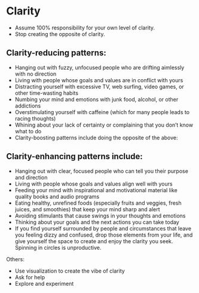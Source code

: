 # Clarity

- Assume 100% responsibility for your own level of clarity.
- Stop creating the opposite of clarity.

## Clarity-reducing patterns:

* Hanging out with fuzzy, unfocused people who are drifting aimlessly with no direction
* Living with people whose goals and values are in conflict with yours
* Distracting yourself with excessive TV, web surfing, video games, or other time-wasting habits
* Numbing your mind and emotions with junk food, alcohol, or other addictions
* Overstimulating yourself with caffeine (which for many people leads to racing thoughts)
* Whining about your lack of certainty or complaining that you don’t know what to do
* Clarity-boosting patterns include doing the opposite of the above:

## Clarity-enhancing patterns include:

* Hanging out with clear, focused people who can tell you their purpose and direction
* Living with people whose goals and values align well with yours
* Feeding your mind with inspirational and motivational material like quality books and audio programs
* Eating healthy, unrefined foods (especially fruits and veggies, fresh juices, and smoothies) that keep your mind sharp and alert
* Avoiding stimulants that cause swings in your thoughts and emotions
* Thinking about your goals and the next actions you can take today
* If you find yourself surrounded by people and circumstances that leave you feeling dizzy and confused, drop those elements from your life, and give yourself the space to create and enjoy the clarity you seek. Spinning in circles is unproductive.


Others:
* Use visualization to create the vibe of clarity
* Ask for help
* Explore and experiment
